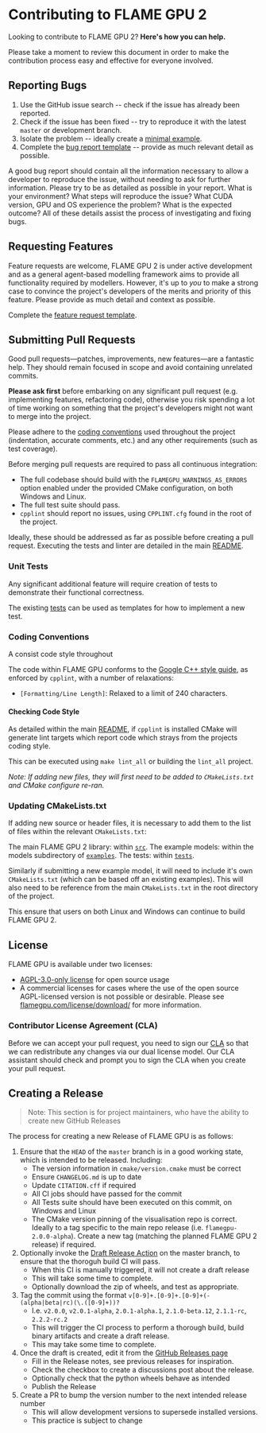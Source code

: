 # Contributing to FLAME GPU 2

Looking to contribute to FLAME GPU 2? **Here's how you can help.**

Please take a moment to review this document in order to make the contribution process easy and effective for everyone involved.

## Reporting Bugs

1. Use the GitHub issue search -- check if the issue has already been reported.
2. Check if the issue has been fixed -- try to reproduce it with the latest `master` or development branch.
3. Isolate the problem -- ideally create a [minimal example](https://stackoverflow.com/help/minimal-reproducible-example).
4. Complete the [bug report template](https://github.com/FLAMEGPU/FLAMEGPU2/issues/new?template=bug_report.md&title=[BugReport]) -- provide as much relevant detail as possible.

A good bug report should contain all the information necessary to allow a developer to reproduce the issue, without needing to ask for further information.
Please try to be as detailed as possible in your report. What is your environment? What steps will reproduce the issue? What CUDA version, GPU and OS experience the problem? What is the expected outcome?
All of these details assist the process of investigating and fixing bugs.

## Requesting Features

Feature requests are welcome, FLAME GPU 2 is under active development and as a general agent-based modelling framework aims to provide all functionality required by modellers. However, it's up to *you* to make a strong case to convince the project's developers of the merits and priority of this feature. Please provide as much detail and context as possible.

Complete the [feature request template](https://github.com/FLAMEGPU/FLAMEGPU2/issues/new?template=feature_request.md&title=[FeatureReq]).

## Submitting Pull Requests

Good pull requests—patches, improvements, new features—are a fantastic help. They should remain focused in scope and avoid containing unrelated commits.

**Please ask first** before embarking on any significant pull request (e.g. implementing features, refactoring code), otherwise you risk spending a lot of time working on something that the project's developers might not want to merge into the project.

Please adhere to the [coding conventions](#Coding-Conventions) used throughout the project (indentation, accurate comments, etc.) and any other requirements (such as test coverage).

Before merging pull requests are required to pass all continuous integration:

* The full codebase should build with the `FLAMEGPU_WARNINGS_AS_ERRORS` option enabled under the provided CMake configuration, on both Windows and Linux.
* The full test suite should pass.
* `cpplint` should report no issues, using `CPPLINT.cfg` found in the root of the project.

Ideally, these should be addressed as far as possible before creating a pull request. Executing the tests and linter are detailed in the main [README](README.md).

### Unit Tests

Any significant additional feature will require creation of tests to demonstrate their functional correctness.

The existing [tests](tree/master/tests) can be used as templates for how to implement a new test.


### Coding Conventions

A consist code style throughout

The code within FLAME GPU conforms to the [Google C++ style guide](https://google.github.io/styleguide/cppguide.html), as enforced by `cpplint`, with a number of relaxations:

* `[Formatting/Line Length]`: Relaxed to a limit of 240 characters.

<!--### Naming Conventions
??????
--->

#### Checking Code Style

As detailed within the main [README](README.md), if `cpplint` is installed CMake will generate lint targets which report code which strays from the projects coding style.

This can be executed using `make lint_all` or building the `lint_all` project.

*Note: If adding new files, they will first need to be added to `CMakeLists.txt` and CMake configure re-ran.*

### Updating CMakeLists.txt

If adding new source or header files, it is necessary to add them to the list of files within the relevant `CMakeLists.txt`:

The main FLAME GPU 2 library: within [`src`](tree/master/src).
The example models: within the models subdirectory of [`examples`](tree/master/examples).
The tests: within [`tests`](tree/master/tests).

Similarly if submitting a new example model, it will need to include it's own `CMakeLists.txt` (which can be based off an existing examples). This will also need to be reference from the main `CMakeLists.txt` in the root directory of the project.

This ensure that users on both Linux and Windows can continue to build FLAME GPU 2.

## License

FLAME GPU is available under two licenses:

- [AGPL-3.0-only license](https://github.com/FLAMEGPU/FLAMEGPU2/blob/master/LICENSE.md) for open source usage
- A commercial licenses for cases where the use of the open source AGPL-licensed version is not possible or desirable. Please see [flamegpu.com/license/download/](https://flamegpu.com/download/license/) for more information.

### Contributor License Agreement (CLA)

Before we can accept your pull request, you need to sign our [CLA](https://flamegpu.com/cla/) so that we can redistribute any changes via our dual license model.
Our CLA assistant should check and prompt you to sign the CLA when you create your pull request.

## Creating a Release

> Note: This section is for project maintainers, who have the ability to create new GitHub Releases

The process for creating a new Release of FLAME GPU is as follows:

1. Ensure that the `HEAD` of the `master` branch is in a good working state, which is intended to be released. Including:
    * The version information in `cmake/version.cmake` must be correct
    * Ensure `CHANGELOG.md` is up to date
    * Update `CITATION.cff` if required
    * All CI jobs should have passed for the commit
    * All Tests suite should have been executed on this commit, on Windows and Linux
    * The CMake version pinning of the visualisation repo is correct. Ideally to a tag specific to the main repo release (i.e. `flamegpu-2.0.0-alpha`). Create a new tag (matching the planned FLAME GPU 2 release) if required.
2. Optionally invoke the [Draft Release Action](https://github.com/FLAMEGPU/FLAMEGPU2/actions/workflows/Draft-Release.yml) on the master branch, to ensure that the thoroguh build CI will pass.
    * When this CI is manually triggered, it will not create a draft release
    * This will take some time to complete.
    * Optionally download the zip of wheels, and test as appropriate.
3. Tag the commit using the format `v[0-9]+.[0-9]+.[0-9]+(-(alpha|beta|rc)(\.([0-9]+))?`
    * I.e. `v2.0.0`, `v2.0.1-alpha`, `2.0.1-alpha.1`, `2.1.0-beta.12`, `2.1.1-rc`, `2.2.2-rc.2`
    * This will trigger the CI process to perform a thorough build, build binary artifacts and create a draft release.
    * This may take some time to complete.
4. Once the draft is created, edit it from the [GitHub Releases page](https://github.com/FLAMEGPU/FLAMEGPU2/releases)
    * Fill in the Release notes, see previous releases for inspiration.
    * Check the checkbox to create a discussions post about the release.
    * Optionally check that the python wheels behave as intended
    * Publish the Release
5. Create a PR to bump the version number to the next intended release number
    * This will allow development versions to supersede installed versions.
    * This practice is subject to change
